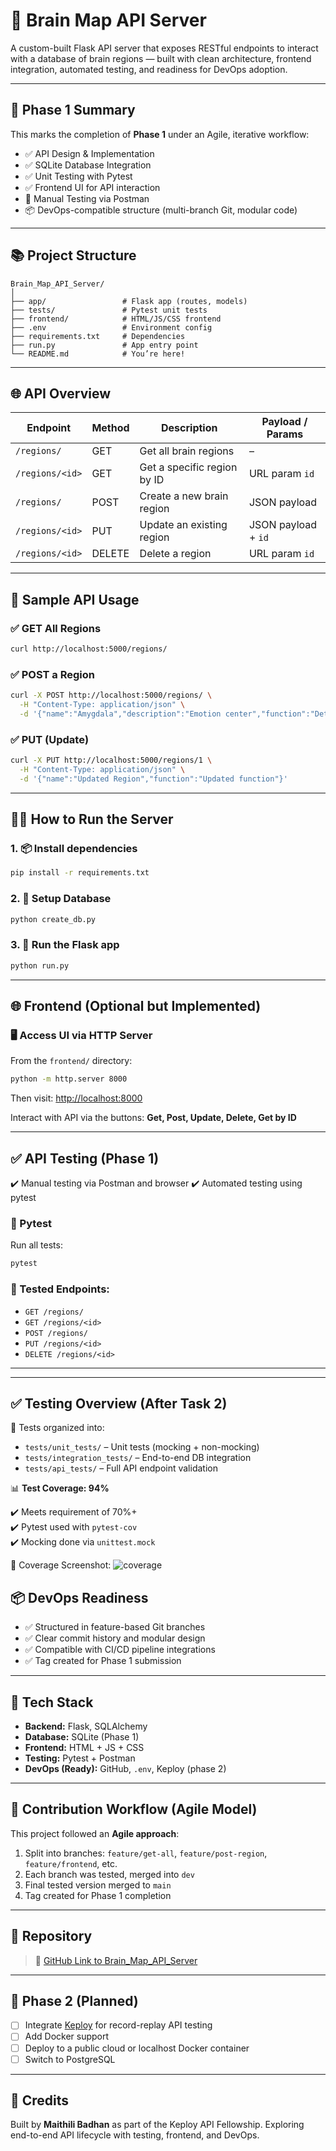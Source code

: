 # 🧠 Brain Map API Server

A custom-built Flask API server that exposes RESTful endpoints to interact with a database of brain regions — built with clean architecture, frontend integration, automated testing, and readiness for DevOps adoption.

---

## 🚀 Phase 1 Summary

This marks the completion of **Phase 1** under an Agile, iterative workflow:

* ✅ API Design & Implementation
* ✅ SQLite Database Integration
* ✅ Unit Testing with Pytest
* ✅ Frontend UI for API interaction
* 🚧 Manual Testing via Postman
* 📦 DevOps-compatible structure (multi-branch Git, modular code)

---

## 📚 Project Structure

```
Brain_Map_API_Server/
│
├── app/                 # Flask app (routes, models)
├── tests/               # Pytest unit tests
├── frontend/            # HTML/JS/CSS frontend
├── .env                 # Environment config
├── requirements.txt     # Dependencies
├── run.py               # App entry point
└── README.md            # You’re here!
```

---

## 🌐 API Overview

| Endpoint        | Method | Description                 | Payload / Params    |
| --------------- | ------ | --------------------------- | ------------------- |
| `/regions/`     | GET    | Get all brain regions       | –                   |
| `/regions/<id>` | GET    | Get a specific region by ID | URL param `id`      |
| `/regions/`     | POST   | Create a new brain region   | JSON payload        |
| `/regions/<id>` | PUT    | Update an existing region   | JSON payload + `id` |
| `/regions/<id>` | DELETE | Delete a region             | URL param `id`      |

---

## 🧒 Sample API Usage

### ✅ GET All Regions

```bash
curl http://localhost:5000/regions/
```

### ✅ POST a Region

```bash
curl -X POST http://localhost:5000/regions/ \
  -H "Content-Type: application/json" \
  -d '{"name":"Amygdala","description":"Emotion center","function":"Detect fear"}'
```

### ✅ PUT (Update)

```bash
curl -X PUT http://localhost:5000/regions/1 \
  -H "Content-Type: application/json" \
  -d '{"name":"Updated Region","function":"Updated function"}'
```

---

## 🧑‍💻 How to Run the Server

### 1. 📦 Install dependencies

```bash
pip install -r requirements.txt
```

### 2. 🧪 Setup Database

```bash
python create_db.py
```

### 3. 🚀 Run the Flask app

```bash
python run.py
```

---

## 🌐 Frontend (Optional but Implemented)

### 🖥 Access UI via HTTP Server

From the `frontend/` directory:

```bash
python -m http.server 8000
```

Then visit: [http://localhost:8000](http://localhost:8000)

Interact with API via the buttons: **Get, Post, Update, Delete, Get by ID**

---

## ✅ API Testing (Phase 1)
  ✔️ Manual testing via Postman and browser
  ✔️ Automated testing using pytest

### 🧪 Pytest

Run all tests:

```bash
pytest
```

### 🔹 Tested Endpoints:

* `GET /regions/`
* `GET /regions/<id>`
* `POST /regions/`
* `PUT /regions/<id>`
* `DELETE /regions/<id>`

---

---

## ✅ Testing Overview (After Task 2)

📂 Tests organized into:
- `tests/unit_tests/` – Unit tests (mocking + non-mocking)
- `tests/integration_tests/` – End-to-end DB integration
- `tests/api_tests/` – Full API endpoint validation

📊 **Test Coverage: 94%**

✔️ Meets requirement of 70%+  
✔️ Pytest used with `pytest-cov`  
✔️ Mocking done via `unittest.mock`

📸 Coverage Screenshot:
![coverage](<>)

## 📦 DevOps Readiness

* ✅ Structured in feature-based Git branches
* ✅ Clear commit history and modular design
* ✅ Compatible with CI/CD pipeline integrations
* ✅ Tag created for Phase 1 submission
---

## 🔧 Tech Stack

* **Backend:** Flask, SQLAlchemy
* **Database:** SQLite (Phase 1)
* **Frontend:** HTML + JS + CSS
* **Testing:** Pytest + Postman
* **DevOps (Ready):** GitHub, `.env`, Keploy (phase 2)

---

## 🌟 Contribution Workflow (Agile Model)

This project followed an **Agile approach**:

1. Split into branches: `feature/get-all`, `feature/post-region`, `feature/frontend`, etc.
2. Each branch was tested, merged into `dev`
3. Final tested version merged to `main`
4. Tag created for Phase 1 completion

---

## 🔗 Repository

> 📌 [GitHub Link to Brain\_Map\_API\_Server](https://github.com/Maithili-Badhan/Brain_Map_API_Server)

---

## 🚧 Phase 2 (Planned)

* [ ] Integrate [Keploy](https://keploy.io) for record-replay API testing
* [ ] Add Docker support
* [ ] Deploy to a public cloud or localhost Docker container
* [ ] Switch to PostgreSQL

---

## 👏 Credits

Built by **Maithili Badhan** as part of the Keploy API Fellowship.
Exploring end-to-end API lifecycle with testing, frontend, and DevOps.
